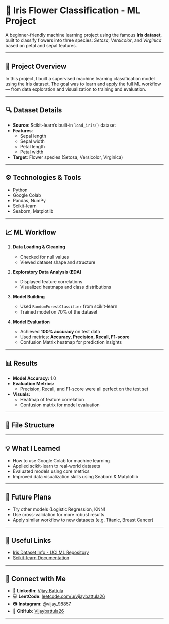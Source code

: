 # 🌸 Iris Flower Classification - ML Project

A beginner-friendly machine learning project using the famous **Iris dataset**, built to classify flowers into three species: *Setosa*, *Versicolor*, and *Virginica* based on petal and sepal features.

---

## 📌 Project Overview

In this project, I built a supervised machine learning classification model using the Iris dataset. The goal was to learn and apply the full ML workflow — from data exploration and visualization to training and evaluation.

---

## 🔍 Dataset Details

- **Source**: Scikit-learn’s built-in `load_iris()` dataset
- **Features**:  
  - Sepal length  
  - Sepal width  
  - Petal length  
  - Petal width
- **Target**: Flower species (Setosa, Versicolor, Virginica)

---

## ⚙️ Technologies & Tools

- Python  
- Google Colab  
- Pandas, NumPy  
- Scikit-learn  
- Seaborn, Matplotlib

---

## 📈 ML Workflow

1. **Data Loading & Cleaning**
   - Checked for null values
   - Viewed dataset shape and structure

2. **Exploratory Data Analysis (EDA)**
   - Displayed feature correlations
   - Visualized heatmaps and class distributions

3. **Model Building**
   - Used `RandomForestClassifier` from scikit-learn
   - Trained model on 70% of the dataset

4. **Model Evaluation**
   - Achieved **100% accuracy** on test data
   - Used metrics: **Accuracy, Precision, Recall, F1-score**
   - Confusion Matrix heatmap for prediction insights

---

## 📊 Results

- **Model Accuracy:** 1.0  
- **Evaluation Metrics:**  
  - Precision, Recall, and F1-score were all perfect on the test set  
- **Visuals:**  
  - Heatmap of feature correlation  
  - Confusion matrix for model evaluation

---

## 📁 File Structure


---

## 💡 What I Learned

- How to use Google Colab for machine learning
- Applied scikit-learn to real-world datasets
- Evaluated models using core metrics
- Improved data visualization skills using Seaborn & Matplotlib

---

## 🚀 Future Plans

- Try other models (Logistic Regression, KNN)
- Use cross-validation for more robust results
- Apply similar workflow to new datasets (e.g. Titanic, Breast Cancer)

---

## 📎 Useful Links

- [Iris Dataset Info - UCI ML Repository](https://archive.ics.uci.edu/ml/datasets/iris)
- [Scikit-learn Documentation](https://scikit-learn.org/stable/)

---

## 🙌 Connect with Me

- 🔗 **LinkedIn**: [Vijay Battula](https://www.linkedin.com/in/vijay-battula-29a131336/)  
- 💻 **LeetCode**: [leetcode.com/u/vijaybattula26](https://leetcode.com/u/vijaybattula26/)  
- 📷 **Instagram**: [@vijay_98857](https://www.instagram.com/vijay_98857?igsh=MTVteXlpNXkwM3lvMg==)  
- 🐙 **GitHub**: [Vijaybattula26](https://github.com/Vijaybattula26)

---

